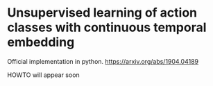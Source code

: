 # Unsupervised learning of action classes with continuous temporal embedding

Official implementation in python.  https://arxiv.org/abs/1904.04189

HOWTO will appear soon
